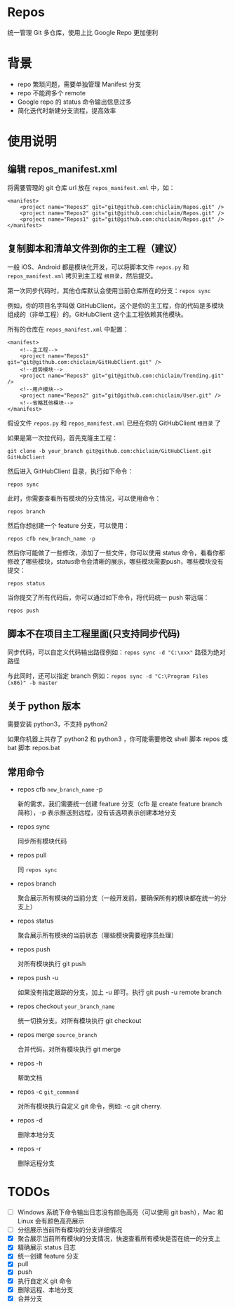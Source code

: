 # Repos
统一管理 Git 多仓库，使用上比 Google Repo 更加便利

# 背景
- repo 繁琐问题，需要单独管理 Manifest 分支
- repo 不能跨多个 remote
- Google repo 的 status 命令输出信息过多
- 简化迭代时新建分支流程，提高效率


# 使用说明

## 编辑 repos_manifest.xml

将需要管理的 git 仓库 url 放在 `repos_manifest.xml` 中，如：

```
<manifest>
    <project name="Repos3" git="git@github.com:chiclaim/Repos.git" />
    <project name="Repos2" git="git@github.com:chiclaim/Repos.git" />
    <project name="Repos1" git="git@github.com:chiclaim/Repos.git" />
</manifest>
```

## 复制脚本和清单文件到你的主工程（建议）

一般 iOS、Android 都是模块化开发，可以将脚本文件 `repos.py` 和 `repos_manifest.xml` 拷贝到主工程 `根目录`，然后提交。

第一次同步代码时，其他仓库默认会使用当前仓库所在的分支：`repos sync`

例如，你的项目名字叫做 GitHubClient，这个是你的主工程，你的代码是多模块组成的（非单工程）的。GitHubClient 这个主工程依赖其他模块。

所有的仓库在 `repos_manifest.xml` 中配置：

```
<manifest>
    <!--主工程-->
    <project name="Repos1" git="git@github.com:chiclaim/GitHubClient.git" />
    <!--趋势模块-->
    <project name="Repos3" git="git@github.com:chiclaim/Trending.git" />
    <!--用户模块-->
    <project name="Repos2" git="git@github.com:chiclaim/User.git" />
    <!--省略其他模块-->
</manifest>
```

假设文件 `repos.py` 和 `repos_manifest.xml` 已经在你的 GitHubClient `根目录` 了

如果是第一次拉代码，首先克隆主工程：

```
git clone -b your_branch git@github.com:chiclaim/GitHubClient.git GitHubClient
```

然后进入 GitHubClient 目录，执行如下命令：

```
repos sync
```

此时，你需要查看所有模块的分支情况，可以使用命令：

```
repos branch
```

然后你想创建一个 feature 分支，可以使用：

```
repos cfb new_branch_name -p
```

然后你可能做了一些修改，添加了一些文件，你可以使用 status 命令，看看你都修改了哪些模块，status命令会清晰的展示，哪些模块需要push，哪些模块没有提交：

```
repos status
```

当你提交了所有代码后，你可以通过如下命令，将代码统一 push 带远端：

```
repos push
```

## 脚本不在项目主工程里面(只支持同步代码)

同步代码，可以自定义代码输出路径例如：`repos sync -d "C:\xxx"` 路径为绝对路径

与此同时，还可以指定 branch 例如：`repos sync -d "C:\Program Files (x86)" -b master`

## 关于 python 版本

需要安装 python3，不支持 python2

如果你机器上共存了 python2 和 python3 ，你可能需要修改 shell 脚本 repos 或 bat 脚本 repos.bat

## 常用命令

- repos cfb `new_branch_name` -p

    新的需求，我们需要统一创建 feature 分支（cfb 是 create feature branch 简称），-p 表示推送到远程，没有该选项表示创建本地分支

- repos sync

    同步所有模块代码

- repos pull

    同 `repos sync`

- repos branch

    聚合展示所有模块的当前分支（一般开发前，要确保所有的模块都在统一的分支上）

- repos status

    聚合展示所有模块的当前状态（哪些模块需要程序员处理）

- repos push

    对所有模块执行 git push

- repos push -u

    如果没有指定跟踪的分支，加上 -u 即可。执行 git push -u remote branch

- repos checkout `your_branch_name`

    统一切换分支。对所有模块执行 git checkout

- repos merge `source_branch`

    合并代码，对所有模块执行 git merge

- repos -h

    帮助文档

- repos -c `git_command`

    对所有模块执行自定义 git 命令，例如: -c git cherry.

- repos -d

    删除本地分支

- repos -r

    删除远程分支


# TODOs

- [ ] Windows 系统下命令输出日志没有颜色高亮（可以使用 git bash），Mac 和 Linux 会有颜色高亮展示
- [ ] 分组展示当前所有模块的分支详细情况
- [x] 聚合展示当前所有模块的分支情况，快速查看所有模块是否在统一的分支上
- [x] 精确展示 status 日志
- [x] 统一创建 feature 分支
- [x] pull
- [x] push
- [x] 执行自定义 git 命令
- [x] 删除远程、本地分支
- [x] 合并分支
